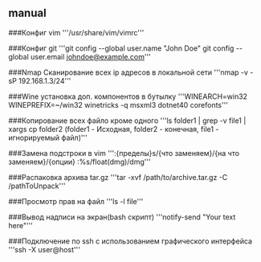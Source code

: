 ## manual

###Конфиг vim
'''/usr/share/vim/vimrc'''

###Конфиг git
'''git config --global user.name "John Doe"
git config --global user.email johndoe@example.com'''

###Nmap Сканирование всех ip адресов в локальной сети
'''nmap -v -sP 192.168.1.3/24'''

###Wine установка доп. компонентов в бутылку
'''WINEARCH=win32 WINEPREFIX=~/win32 winetricks -q msxml3 dotnet40 corefonts'''

###Копирование всех файло кроме одного
'''ls folder1 | grep -v file1 | xargs cp folder2 (folder1 - Исходная, folder2 - конечная, file1 - игнорируемый файл)'''

###Замена подстроки в vim
''':{пределы}s/{что заменяем}/{на что заменяем}/{опции}
:%s/float(dmg)/dmg'''

###Распаковка архива tar.gz
'''tar -xvf /path/to/archive.tar.gz -C /pathToUnpack'''

###Просмотр прав на файл
'''ls -l file'''

###Вывод надписи на экран(bash скрипт)
'''notify-send "Your text here"'''

###Подключение по ssh с использованием графического интерфейса
'''ssh -X user@host'''
